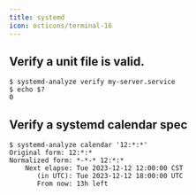 ```yaml
---
title: systemd
icon: octicons/terminal-16
---
```


## Verify a unit file is valid.

```
$ systemd-analyze verify my-server.service
$ echo $?
0
```

## Verify a systemd calendar spec

```
$ systemd-analyze calendar '12:*:*'
Original form: 12:*:*
Normalized form: *-*-* 12:*:*
    Next elapse: Tue 2023-12-12 12:00:00 CST
       (in UTC): Tue 2023-12-12 18:00:00 UTC
       From now: 13h left
```
